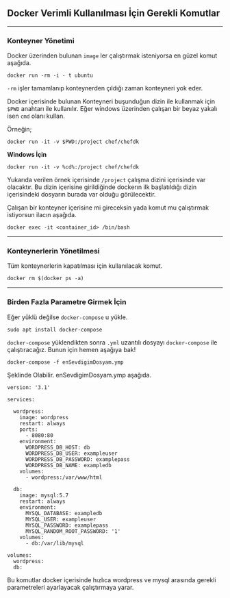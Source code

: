 ## Docker Verimli Kullanılması İçin Gerekli Komutlar
----
### Konteyner Yönetimi

Docker üzerinden bulunan `image` ler çalıştırmak isteniyorsa en güzel komut aşağıda.

```
docker run -rm -i - t ubuntu
```
`-rm` işler tamamlanıp konteynerden çıldığı zaman konteyneri yok eder. 

Docker içerisinde bulunan Konteyneri buşunduğun dizin ile kullanmak için `$PWD` anahtarı ile kullanılır.
Eğer windows üzerinden çalışan bir beyaz yakalı isen `cmd` olanı kullan.

Örneğin;
```
docker run -it -v $PWD:/project chef/chefdk
```
**Windows İçin**
```
docker run -it -v %cd%:/project chef/chefdk
```

Yukarıda verilen örnek içerisinde `/project` çalışma dizini içerisinde var olacaktır. Bu dizin içerisine girildiğinde dockerın ilk başlatıldığı dizin içerisindeki dosyarın burada var olduğu görülecektir. 

Çalışan bir konteyner içerisine mi gireceksin yada komut mu çalıştırmak istiyorsun ilacın aşağıda.

```
docker exec -it <container_id> /bin/bash
```

---
### Konteynerlerin Yönetilmesi

Tüm konteynerlerin kapatılması için kullanılacak komut.
```
docker rm $(docker ps -a)
```
---
### Birden Fazla Parametre Girmek İçin

Eğer yüklü değilse `docker-compose` u yükle.
```
sudo apt install docker-compose
```
`docker-compose` yüklendikten sonra `.yml` uzantılı dosyayı `docker-compose` ile çalıştıracağız. Bunun için hemen aşağıya bak!
```
docker-compose -f enSevdigimDosyam.ymp
```
Şeklinde Olabilir. enSevdigimDosyam.ymp aşağıda. 

```
version: '3.1'

services:

  wordpress:
    image: wordpress
    restart: always
    ports:
      - 8080:80
    environment:
      WORDPRESS_DB_HOST: db
      WORDPRESS_DB_USER: exampleuser
      WORDPRESS_DB_PASSWORD: examplepass
      WORDPRESS_DB_NAME: exampledb
    volumes:
      - wordpress:/var/www/html

  db:
    image: mysql:5.7
    restart: always
    environment:
      MYSQL_DATABASE: exampledb
      MYSQL_USER: exampleuser
      MYSQL_PASSWORD: examplepass
      MYSQL_RANDOM_ROOT_PASSWORD: '1'
    volumes:
      - db:/var/lib/mysql

volumes:
  wordpress:
  db:

```
Bu komutlar docker içerisinde hızlıca wordpress ve mysql arasında gerekli parametreleri ayarlayacak çalıştırmaya yarar.



